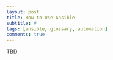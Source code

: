 ```yaml
---
layout: post
title: How to Use Ansible
subtitle: #
tags: [ansible, glossary, automation]
comments: true
---
```

TBD
